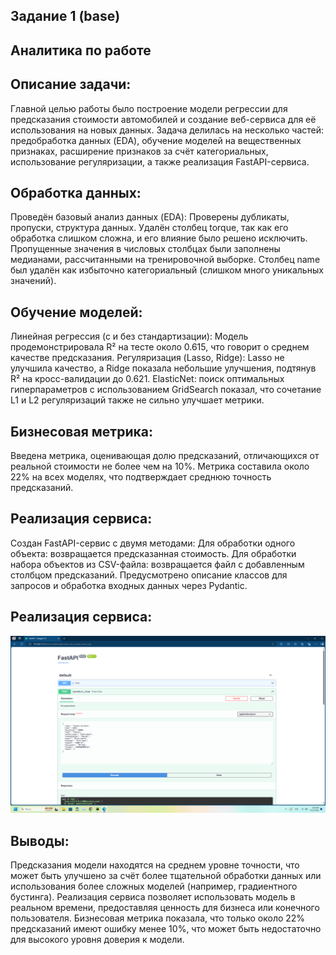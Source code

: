 ## Задание 1 (base)
  
## Аналитика по работе
## Описание задачи:

Главной целью работы было построение модели регрессии для предсказания стоимости автомобилей и создание веб-сервиса для её использования на новых данных.
Задача делилась на несколько частей: предобработка данных (EDA), обучение моделей на вещественных признаках, расширение признаков за счёт категориальных, использование регуляризации, а также реализация FastAPI-сервиса.

## Обработка данных:

Проведён базовый анализ данных (EDA):
Проверены дубликаты, пропуски, структура данных.
Удалён столбец torque, так как его обработка слишком сложна, и его влияние было решено исключить.
Пропущенные значения в числовых столбцах были заполнены медианами, рассчитанными на тренировочной выборке.
Столбец name был удалён как избыточно категориальный (слишком много уникальных значений).

## Обучение моделей:

Линейная регрессия (с и без стандартизации):
Модель продемонстрировала R² на тесте около 0.615, что говорит о среднем качестве предсказания.
Регуляризация (Lasso, Ridge):
Lasso не улучшила качество, а Ridge показала небольшие улучшения, подтянув R² на кросс-валидации до 0.621.
ElasticNet: поиск оптимальных гиперпараметров с использованием GridSearch показал, что сочетание L1 и L2 регуляризаций также не сильно улучшает метрики.

## Бизнесовая метрика:

Введена метрика, оценивающая долю предсказаний, отличающихся от реальной стоимости не более чем на 10%.
Метрика составила около 22% на всех моделях, что подтверждает среднюю точность предсказаний.

## Реализация сервиса:

Создан FastAPI-сервис с двумя методами:
Для обработки одного объекта: возвращается предсказанная стоимость.
Для обработки набора объектов из CSV-файла: возвращается файл с добавленным столбцом предсказаний.
Предусмотрено описание классов для запросов и обработка входных данных через Pydantic.

## Реализация сервиса:
![](hw_1/FastAPI_examples/1.png)

## Выводы:

Предсказания модели находятся на среднем уровне точности, что может быть улучшено за счёт более тщательной обработки данных или использования более сложных моделей (например, градиентного бустинга).
Реализация сервиса позволяет использовать модель в реальном времени, предоставляя ценность для бизнеса или конечного пользователя.
Бизнесовая метрика показала, что только около 22% предсказаний имеют ошибку менее 10%, что может быть недостаточно для высокого уровня доверия к модели.
